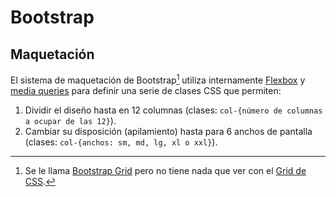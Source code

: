 # Bootstrap
## Maquetación

El sistema de maquetación de Bootstrap[^1] utiliza internamente [Flexbox](../../tema4/css/disposicion-flex.html) y [media queries](../../tema4/css/responsive-mediaqueries.html) para definir una serie de clases CSS que permiten:
1. Dividir el diseño hasta en 12 columnas (clases: `col-{número de columnas a ocupar de las 12}`).
2. Cambiar su disposición (apilamiento) hasta para 6 anchos de pantalla (clases: `col-{anchos: sm, md, lg, xl o xxl}`).

[^1]: Se le llama [Bootstrap Grid](https://getbootstrap.com/docs/5.2/layout/grid/) pero no tiene nada que ver con el [Grid de CSS](../../tema4/css/disposicion-grid.html).
